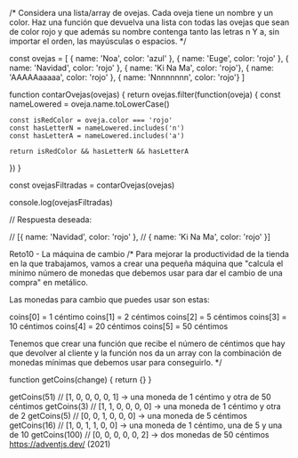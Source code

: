 /*
Considera una lista/array de ovejas. Cada oveja tiene un nombre y un color. Haz una función que devuelva una lista con todas las ovejas que sean de color rojo y que además su nombre contenga tanto las letras n Y a, sin importar el orden, las mayúsculas o espacios.
*/

const ovejas = [
  { name: 'Noa', color: 'azul' },
  { name: 'Euge', color: 'rojo' },
  { name: 'Navidad', color: 'rojo' },
  { name: 'Ki Na Ma', color: 'rojo'},
  { name: 'AAAAAaaaaa', color: 'rojo' },
  { name: 'Nnnnnnnn', color: 'rojo'}
]

function contarOvejas(ovejas) {
  return ovejas.filter(function(oveja) {
    const nameLowered = oveja.name.toLowerCase()
    
    const isRedColor = oveja.color === 'rojo'
    const hasLetterN = nameLowered.includes('n')
    const hasLetterA = nameLowered.includes('a')
    
    return isRedColor && hasLetterN && hasLetterA
  })
}

const ovejasFiltradas = contarOvejas(ovejas)

console.log(ovejasFiltradas)

// Respuesta deseada:

// [{ name: 'Navidad', color: 'rojo' },
//  { name: 'Ki Na Ma', color: 'rojo' }]

Reto10 - La máquina de cambio
/*
Para mejorar la productividad de la tienda en la que trabajamos, vamos a crear una pequeña máquina que 
"calcula el mínimo número de monedas que debemos usar para dar el cambio de una compra"
en metálico.

Las monedas para cambio que puedes usar son estas:

coins[0] = 1 céntimo
coins[1] = 2 céntimos
coins[2] = 5 céntimos
coins[3] = 10 céntimos
coins[4] = 20 céntimos
coins[5] = 50 céntimos

Tenemos que crear una función que recibe el número de céntimos que hay que devolver al cliente y la función nos da un array con la combinación de monedas mínimas que debemos usar para conseguirlo.
*/

function getCoins(change) {
  return {}
}

getCoins(51) // [1, 0, 0, 0, 0, 1] -> una moneda de 1 céntimo y otra de 50 céntimos
getCoins(3) // [1, 1, 0, 0, 0, 0] -> una moneda de 1 céntimo y otra de 2
getCoins(5) // [0, 0, 1, 0, 0, 0] -> una moneda de 5 céntimos
getCoins(16) // [1, 0, 1, 1, 0, 0] -> una moneda de 1 céntimo, una de 5 y una de 10
getCoins(100) // [0, 0, 0, 0, 0, 2] -> dos monedas de 50 céntimos
https://adventjs.dev/ (2021)